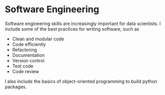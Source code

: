 # Software Engineering

Software engineering skills are increasingly important for data scientists. I include some of the best practices for writing software, such as 
- Clean and modular code
- Code efficiently
- Refactoring
- Documentation
- Version control 
- Test code
- Code review

I also include the basics of object-oriented programming to build python packages. 

